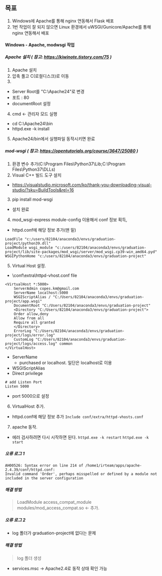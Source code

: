 ## 목표
1. Windows에 Apache를 통해 nginx 연동해서 Flask 배포 
2. 1번 작업이 잘 되지 않으면 Linux 환경에서 uWSGI/Gunicore/Apache를 통해 nginx 연동해서 배포

#### Windows - Apache, modwsgi 작업

##### Apache 설치 ( 참고: https://kiwinote.tistory.com/75 ) 
1. Apache 설치
2. 압축 풀고 C(로컬디스크)로 이동
3. 
  - Server Root를 "C:\Apache24"로 변경
  - 포트 : 80
  - documentRoot 설정

4. cmd <- 관리자 모드 실행
  - cd C:\Apache24\bin
  - httpd.exe -k install

5. Apache24/bin에서 실행파일 동작시키면 완료

##### mod-wsgi ( 참고: https://opentutorials.org/course/3647/25080 )

1. 환경 변수 추가(C:\Program Files\Python37\Lib\;C:\Program Files\Python37\DLLs\)
2. Visual C++ 빌드 도구 설치
- https://visualstudio.microsoft.com/ko/thank-you-downloading-visual-studio/?sku=BuildTools&rel=16 
3. pip install mod-wsgi
- 설치 완료
4. mod_wsgi-express module-config 이용해서 conf 정보 획득, 
- httpd.conf에 해당 정보 추가(맨 밑) 
```
LoadFile "c:/users/82104/anaconda3/envs/graduation-project/python39.dll"
LoadModule wsgi_module "c:/users/82104/anaconda3/envs/graduation-project/lib/site-packages/mod_wsgi/server/mod_wsgi.cp39-win_amd64.pyd"
WSGIPythonHome "c:/users/82104/anaconda3/envs/graduation-project"
```
5. Virtual Host 설정.
- <Apache24-Home>\conf\extra\httpd-vhost.conf file
```
<VirtualHost *:5000>
    ServerAdmin copes.km@gmail.com
    ServerName localhost:5000
    WSGIScriptAlias / "C:/Users/82104/anaconda3/envs/graduation-project/app.wsgi"
    DocumentRoot "C:/Users/82104/anaconda3/envs/graduation-project"
    <Directory "C:/Users/82104/anaconda3/envs/graduation-project">
	Order allow,deny
	Allow from all
	Require all granted
    </Directory>
    ErrorLog "C:/Users/82104/anaconda3/envs/graduation-project/logs/error.log"
    CustomLog "C:/Users/82104/anaconda3/envs/graduation-project/logs/access.log" common
</VirtualHost>
```
  - ServerName 
    - purchased or localhost. 일단은 localhost로 이용
  - WSGIScriptAlias
  - Direct privilege
```
# add Listen Port
Listen 5000
```
  - port 5000으로 설정

6. VirtualHost 추가.
- httpd.conf에 해당 정보 추가
`Include conf/extra/httpd-vhosts.conf`

7. apache 동작.
- 에러 검사하려면 다시 시작하면 된다.
`httpd.exe -k restart`
`httpd.exe -k start`

##### 오류 로그 1
```
AH00526: Syntax error on line 214 of /home1/irteam/apps/apache-2.4.39/conf/httpd.conf:
Invalid command 'Order', perhaps misspelled or defined by a module not included in the server configuration
```

##### 해결 방법
> LoadModule access_compat_module modules/mod_access_compat.so <- 추가.

##### 오류 로그 2
- log 폴더가 graduation-project에 없다는 문제

##### 해결 방법
> log 폴더 생성

- services.msc -> Apache2.4로 동작 상태 확인 가능









